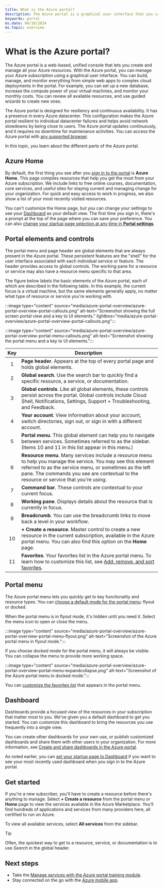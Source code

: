 ```yaml
---
title: What is the Azure portal?
description: The Azure portal is a graphical user interface that you can use to manage your Azure services. Learn how to navigate and find resources in the Azure portal.
keywords: portal
ms.date: 04/10/2024
ms.topic: overview
---
```


# What is the Azure portal?

The Azure portal is a web-based, unified console that lets you create and manage all your Azure resources. With the Azure portal, you can manage your Azure subscription using a graphical user interface. You can build, manage, and monitor everything from simple web apps to complex cloud deployments in the portal. For example, you can set up a new database, increase the compute power of your virtual machines, and monitor your monthly costs. You can review all available resources, and use guided wizards to create new ones.

The Azure portal is designed for resiliency and continuous availability. It has a presence in every Azure datacenter. This configuration makes the Azure portal resilient to individual datacenter failures and helps avoid network slowdowns by being close to users. The Azure portal updates continuously, and it requires no downtime for maintenance activities. You can access the Azure portal with [any supported browser](azure-portal-supported-browsers-devices.md).

In this topic, you learn about the different parts of the Azure portal.

## Azure Home

By default, the first thing you see after you [sign in to the portal](https://portal.azure.com) is **Azure Home**. This page compiles resources that help you get the most from your Azure subscription. We include links to free online courses, documentation, core services, and useful sites for staying current and managing change for your organization. For quick and easy access to work in progress, we also show a list of your most recently visited resources.

You can't customize the Home page, but you can change your settings to see your [Dashboard](#dashboard) as your default view. The first time you sign in, there's a prompt at the top of the page where you can save your preference. You can also [change your startup page selection at any time in **Portal settings**](set-preferences.md#startup-page).

## Portal elements and controls

The portal menu and page header are global elements that are always present in the Azure portal. These persistent features are the "shell" for the user interface associated with each individual service or feature. The header provides access to global controls. The working pane for a resource or service may also have a resource menu specific to that area.

The figure below labels the basic elements of the Azure portal, each of which are described in the following table. In this example, the current focus is a virtual machine, but the same elements generally apply, no matter what type of resource or service you're working with.

:::image type="content" source="media/azure-portal-overview/azure-portal-overview-portal-callouts.png" alt-text="Screenshot showing the full screen portal view and a key to UI elements." lightbox="media/azure-portal-overview/azure-portal-overview-portal-callouts.png":::

:::image type="content" source="media/azure-portal-overview/azure-portal-overview-portal-menu-callouts.png" alt-text="Screenshot showing the portal menu and a key to UI elements.":::

|Key|Description
|:---:|---|
|1|**Page header**. Appears at the top of every portal page and holds global elements.|
|2|**Global search**. Use the search bar to quickly find a specific resource, a service, or documentation.|
|3|**Global controls**. Like all global elements, these controls persist across the portal. Global controls include Cloud Shell, Notifications, Settings, Support + Troubleshooting, and Feedback.|
|4|**Your account**. View information about your account, switch directories, sign out, or sign in with a different account.|
|5|**Portal menu**. This global element can help you to navigate between services. Sometimes referred to as the sidebar. (Items 10 and 11 in this list appear in this menu.)|
|6|**Resource menu**. Many services include a resource menu to help you manage the service. You may see this element referred to as the service menu, or sometimes as the left pane. The commands you see are contextual to the resource or service that you're using.|
|7|**Command bar**. These controls are contextual to your current focus.|
|8|**Working pane**. Displays details about the resource that is currently in focus.|
|9|**Breadcrumb**. You can use the breadcrumb links to move back a level in your workflow.|
|10|**+ Create a resource**. Master control to create a new resource in the current subscription, available in the Azure portal menu. You can also find this option on the **Home** page.|
|11|**Favorites**. Your favorites list in the Azure portal menu. To learn how to customize this list, see [Add, remove, and sort favorites](../azure-portal/azure-portal-add-remove-sort-favorites.md).|

## Portal menu

The Azure portal menu lets you quickly get to key functionality and resource types. You can [choose a default mode for the portal menu](set-preferences.md#set-menu-behavior): flyout or docked.

When the portal menu is in flyout mode, it's hidden until you need it. Select the menu icon to open or close the menu.

:::image type="content" source="media/azure-portal-overview/azure-portal-overview-portal-menu-flyout.png" alt-text="Screenshot of the Azure portal menu in flyout mode.":::

If you choose docked mode for the portal menu, it will always be visible. You can collapse the menu to provide more working space.

:::image type="content" source="media/azure-portal-overview/azure-portal-overview-portal-menu-expandcollapse.png" alt-text="Screenshot of the Azure portal menu in docked mode.":::

You can [customize the favorites list](azure-portal-add-remove-sort-favorites.md) that appears in the portal menu.

## Dashboard

Dashboards provide a focused view of the resources in your subscription that matter most to you. We've given you a default dashboard to get you started. You can customize this dashboard to bring the resources you use frequently into a single view.

You can create other dashboards for your own use, or publish customized dashboards and share them with other users in your organization. For more information, see [Create and share dashboards in the Azure portal](../azure-portal/azure-portal-dashboards.md).

As noted earlier, you can [set your startup page to Dashboard](set-preferences.md#choose-a-startup-page) if you want to see your most recently used dashboard when you sign in to the Azure portal.

## Get started

If you're a new subscriber, you'll have to create a resource before there's anything to manage. Select **+ Create a resource** from the portal menu or **Home** page to view the services available in the Azure Marketplace. You'll find hundreds of applications and services from many providers here, all certified to run on Azure.

To view all available services, select **All services** from the sidebar.

> [!TIP]
> Often, the quickest way to get to a resource, service, or documentation is to use *Search* in the global header.

## Next steps

* Take the [Manage services with the Azure portal training module](/training/modules/tour-azure-portal/).
* Stay connected on the go with the [Azure mobile app](https://azure.microsoft.com/features/azure-portal/mobile-app/).
